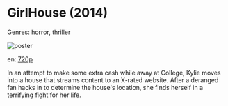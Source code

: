 # GirlHouse (2014)

Genres: horror, thriller

![poster](http://image.tmdb.org/t/p/w500/7YD5ll5NWhdBEIF4WSKeXLFgNih.jpg)

en:
  [720p](magnet:?xt=urn:btih:5DC748D50588273D2EACA44055C08079407C95A6&tr=udp://glotorrents.pw:6969/announce&tr=udp://tracker.opentrackr.org:1337/announce&tr=udp://torrent.gresille.org:80/announce&tr=udp://tracker.openbittorrent.com:80&tr=udp://tracker.coppersurfer.tk:6969&tr=udp://tracker.leechers-paradise.org:6969&tr=udp://p4p.arenabg.ch:1337&tr=udp://tracker.internetwarriors.net:1337)
  


In an attempt to make some extra cash while away at College, Kylie moves into a house that streams content to an X-rated website. After a deranged fan hacks in to determine the house's location, she finds herself in a terrifying fight for her life.